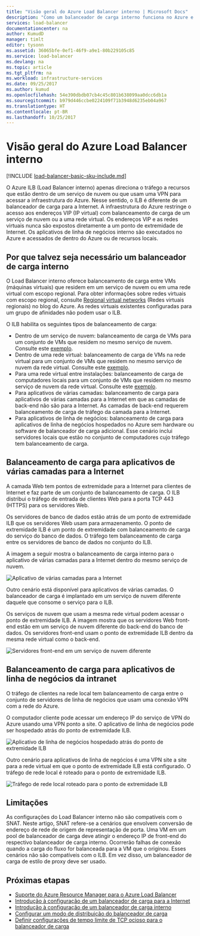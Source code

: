 ```yaml
---
title: "Visão geral do Azure Load Balancer interno | Microsoft Docs"
description: "Como um balanceador de carga interno funciona no Azure e cenários para configurar pontos de extremidade internos."
services: load-balancer
documentationcenter: na
author: KumudD
manager: timlt
editor: tysonn
ms.assetid: 36065bfe-0ef1-46f9-a9e1-80b229105c85
ms.service: load-balancer
ms.devlang: na
ms.topic: article
ms.tgt_pltfrm: na
ms.workload: infrastructure-services
ms.date: 09/25/2017
ms.author: kumud
ms.openlocfilehash: 54e390dbdb07cb4c45c801b638099aa0dcc6db1a
ms.sourcegitcommit: b979d446ccbe0224109f71b3948d6235eb04a967
ms.translationtype: HT
ms.contentlocale: pt-BR
ms.lasthandoff: 10/25/2017
---
```

# <a name="overview-of-azure-internal-load-balancer"></a>Visão geral do Azure Load Balancer interno

[!INCLUDE [load-balancer-basic-sku-include.md](../../includes/load-balancer-basic-sku-include.md)]

O Azure ILB (Load Balancer interno) apenas direciona o tráfego a recursos que estão dentro de um serviço de nuvem ou que usam uma VPN para acessar a infraestrutura do Azure. Nesse sentido, o ILB é diferente de um balanceador de carga para a Internet. A infraestrutura do Azure restringe o acesso aos endereços VIP (IP virtual) com balanceamento de carga de um serviço de nuvem ou a uma rede virtual. Os endereços VIP e as redes virtuais nunca são expostos diretamente a um ponto de extremidade de Internet. Os aplicativos de linha de negócios interno são executados no Azure e acessados de dentro do Azure ou de recursos locais.

## <a name="why-you-might-need-an-internal-load-balancer"></a>Por que talvez seja necessário um balanceador de carga interno

O Load Balancer interno oferece balanceamento de carga entre VMs (máquinas virtuais) que residem em um serviço de nuvem ou em uma rede virtual com escopo regional. Para obter informações sobre redes virtuais com escopo regional, consulte [Regional virtual networks](https://azure.microsoft.com/blog/2014/05/14/regional-virtual-networks/) (Redes virtuais regionais) no blog do Azure. As redes virtuais existentes configuradas para um grupo de afinidades não podem usar o ILB.

O ILB habilita os seguintes tipos de balanceamento de carga:

* Dentro de um serviço de nuvem: balanceamento de carga de VMs para um conjunto de VMs que residem no mesmo serviço de nuvem. Consulte este <a href="#figure1">exemplo</a>.
* Dentro de uma rede virtual: balanceamento de carga de VMs na rede virtual para um conjunto de VMs que residem no mesmo serviço de nuvem da rede virtual. Consulte este <a href="#figure2">exemplo</a>.
* Para uma rede virtual entre instalações: balanceamento de carga de computadores locais para um conjunto de VMs que residem no mesmo serviço de nuvem da rede virtual. Consulte este <a href="#figure3">exemplo</a>.
* Para aplicativos de várias camadas: balanceamento de carga para aplicativos de várias camadas para a Internet em que as camadas de back-end não são para a Internet. As camadas de back-end requerem balanceamento de carga de tráfego da camada para a Internet.
* Para aplicativos de linha de negócios: balanceamento de carga para aplicativos de linha de negócios hospedados no Azure sem hardware ou software de balanceador de carga adicional. Esse cenário inclui servidores locais que estão no conjunto de computadores cujo tráfego tem balanceamento de carga.

## <a name="load-balancing-for-internet-facing-multi-tier-applications"></a>Balanceamento de carga para aplicativos de várias camadas para a Internet

A camada Web tem pontos de extremidade para a Internet para clientes de Internet e faz parte de um conjunto de balanceamento de carga. O ILB distribui o tráfego de entrada de clientes Web para a porta TCP 443 (HTTPS) para os servidores Web.

Os servidores de banco de dados estão atrás de um ponto de extremidade ILB que os servidores Web usam para armazenamento. O ponto de extremidade ILB é um ponto de extremidade com balanceamento de carga do serviço do banco de dados. O tráfego tem balanceamento de carga entre os servidores de banco de dados no conjunto do ILB.

A imagem a seguir mostra o balanceamento de carga interno para o aplicativo de várias camadas para a Internet dentro do mesmo serviço de nuvem.

<a name="figure1"></a>
![Aplicativo de várias camadas para a Internet](./media/load-balancer-internal-overview/IC736321.png)

Outro cenário está disponível para aplicativos de várias camadas. O balanceador de carga é implantado em um serviço de nuvem diferente daquele que consome o serviço para o ILB.

Os serviços de nuvem que usam a mesma rede virtual podem acessar o ponto de extremidade ILB. A imagem mostra que os servidores Web front-end estão em um serviço de nuvem diferente do back-end do banco de dados. Os servidores front-end usam o ponto de extremidade ILB dentro da mesma rede virtual como o back-end.

<a name="figure2"></a>
![Servidores front-end em um serviço de nuvem diferente](./media/load-balancer-internal-overview/IC744147.png)

## <a name="load-balancing-for-intranet-line-of-business-applications"></a>Balanceamento de carga para aplicativos de linha de negócios da intranet

O tráfego de clientes na rede local tem balanceamento de carga entre o conjunto de servidores de linha de negócios que usam uma conexão VPN com a rede do Azure.

O computador cliente pode acessar um endereço IP do serviço de VPN do Azure usando uma VPN ponto a site. O aplicativo de linha de negócios pode ser hospedado atrás do ponto de extremidade ILB.

<a name="figure3"></a>
![Aplicativo de linha de negócios hospedado atrás do ponto de extremidade ILB](./media/load-balancer-internal-overview/IC744148.png)

Outro cenário para aplicativos de linha de negócios é uma VPN site a site para a rede virtual em que o ponto de extremidade ILB está configurado. O tráfego de rede local é roteado para o ponto de extremidade ILB.

<a name="figure4"></a>
![Tráfego de rede local roteado para o ponto de extremidade ILB](./media/load-balancer-internal-overview/IC744150.png)

## <a name="limitations"></a>Limitações

As configurações do Load Balancer interno não são compatíveis com o SNAT. Neste artigo, SNAT refere-se a cenários que envolvem conversão de endereço de rede de origem de representação de porta. Uma VM em um pool de balanceador de carga deve atingir o endereço IP de front-end do respectivo balanceador de carga interno. Ocorrerão falhas de conexão quando a carga do fluxo for balanceada para a VM que o originou. Esses cenários não são compatíveis com o ILB. Em vez disso, um balanceador de carga de estilo de proxy deve ser usado.

## <a name="next-steps"></a>Próximas etapas

* [Suporte do Azure Resource Manager para o Azure Load Balancer](load-balancer-arm.md)
* [Introdução à configuração de um balanceador de carga para a Internet](load-balancer-get-started-internet-arm-ps.md)
* [Introdução à configuração de um balanceador de carga interno](load-balancer-get-started-ilb-arm-ps.md)
* [Configurar um modo de distribuição do balanceador de carga](load-balancer-distribution-mode.md)
* [Definir configurações de tempo limite de TCP ocioso para o balanceador de carga](load-balancer-tcp-idle-timeout.md)
